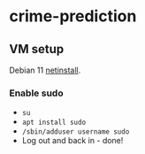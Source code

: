 # crime-prediction

## VM setup

Debian 11 [netinstall](https://www.debian.org/CD/netinst/).

### Enable sudo

* `su`
* `apt install sudo`
* `/sbin/adduser username sudo`
* Log out and back in - done!

